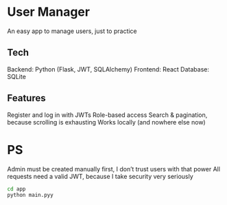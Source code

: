 # User Manager

An easy app to manage users, just to practice

## Tech
Backend: Python (Flask, JWT, SQLAlchemy)
Frontend: React
Database: SQLite

## Features

Register and log in with JWTs 
Role-based access
Search & pagination, because scrolling is exhausting
Works locally (and nowhere else now)

# PS

Admin must be created manually first, I don’t trust users with that power
All requests need a valid JWT, because I take security very seriously

```bash
cd app
python main.pyy
